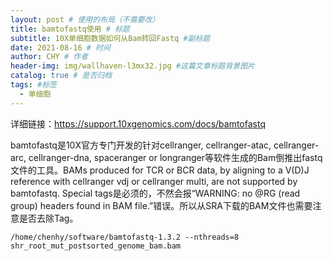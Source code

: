 ```yaml
---
layout: post # 使用的布局（不需要改）
title: bamtofastq使用 # 标题
subtitle: 10X单细胞数据如何从Bam转回Fastq #副标题
date: 2021-08-16 # 时间
author: CHY # 作者
header-img: img/wallhaven-l3mx32.jpg #这篇文章标题背景图片
catalog: true # 是否归档
tags: #标签
  - 单细胞
---
```

详细链接：https://support.10xgenomics.com/docs/bamtofastq <br>

bamtofastq是10X官方专门开发的针对cellranger, cellranger-atac, cellranger-arc, cellranger-dna, spaceranger or longranger等软件生成的Bam倒推出fastq文件的工具。BAMs produced for TCR or BCR data, by aligning to a V(D)J reference with cellranger vdj or cellranger multi, are not supported by bamtofastq. Special tags是必须的，不然会报“WARNING: no @RG (read group) headers found in BAM file.”错误。所以从SRA下载的BAM文件也需要注意是否去除Tag。<br>

```
/home/chenhy/software/bamtofastq-1.3.2 --nthreads=8 shr_root_mut_postsorted_genome_bam.bam
```